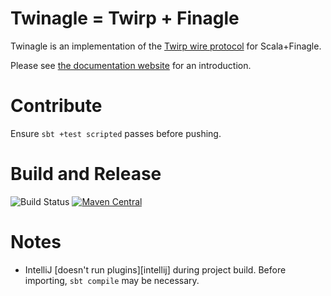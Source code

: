 # Twinagle = Twirp + Finagle

Twinagle is an implementation of the
[Twirp wire protocol](https://github.com/twitchtv/twirp/blob/master/PROTOCOL.md)
for Scala+Finagle.

Please see [the documentation website](https://soundcloud.github.io/twinagle)
for an introduction.

# Contribute

Ensure `sbt +test scripted` passes before pushing.

# Build and Release

![Build Status](https://github.com/soundcloud/twinagle/workflows/Scala%20CI/badge.svg)
[![Maven Central](https://maven-badges.herokuapp.com/maven-central/com.soundcloud/twinagle-runtime_2.12/badge.svg)](https://maven-badges.herokuapp.com/maven-central/com.soundcloud/twinagle-runtime_2.12)

# Notes

* IntelliJ [doesn't run plugins][intellij] during project build. Before importing,
 `sbt compile` may be necessary.
